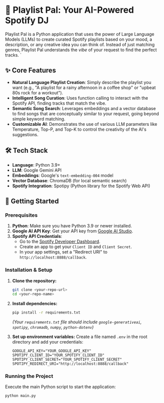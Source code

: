 # 🎵 Playlist Pal: Your AI-Powered Spotify DJ

Playlist Pal is a Python application that uses the power of Large Language Models (LLMs) to create curated Spotify playlists based on your mood, a description, or any creative idea you can think of. Instead of just matching genres, Playlist Pal understands the *vibe* of your request to find the perfect tracks.
`   
## ✨ Core Features

* **Natural Language Playlist Creation**: Simply describe the playlist you want (e.g., "A playlist for a rainy afternoon in a coffee shop" or "upbeat 80s rock for a workout").
* **Intelligent Song Curation**: Uses function calling to interact with the Spotify API, finding tracks that match the vibe.
* **Semantic Song Search**: Leverages embeddings and a vector database to find songs that are conceptually similar to your request, going beyond simple keyword matching.
* **Customizable AI**: Demonstrates the use of various LLM parameters like Temperature, Top-P, and Top-K to control the creativity of the AI's suggestions.

## 🛠️ Tech Stack

* **Language**: Python 3.9+
* **LLM**: Google Gemini API
* **Embeddings**: Google's `text-embedding-004` model
* **Vector Database**: ChromaDB (for local semantic search)
* **Spotify Integration**: Spotipy (Python library for the Spotify Web API)

## 🚀 Getting Started

### Prerequisites

1.  **Python**: Make sure you have Python 3.9 or newer installed.
2.  **Google AI API Key**: Get your API key from [Google AI Studio](https://aistudio.google.com/app/apikey).
3.  **Spotify API Credentials**:
    * Go to the [Spotify Developer Dashboard](https://developer.spotify.com/dashboard/).
    * Create an app to get your `Client ID` and `Client Secret`.
    * In your app settings, set a "Redirect URI" to `http://localhost:8888/callback`.

### Installation & Setup

1.  **Clone the repository:**
    ```bash
    git clone <your-repo-url>
    cd <your-repo-name>
    ```

2.  **Install dependencies:**
    ```bash
    pip install -r requirements.txt
    ```
    *(Your `requirements.txt` file should include `google-generativeai`, `spotipy`, `chromadb`, `numpy`, `python-dotenv`)*

3.  **Set up environment variables:**
    Create a file named `.env` in the root directory and add your credentials:
    ```
    GOOGLE_API_KEY="YOUR_GOOGLE_API_KEY"
    SPOTIPY_CLIENT_ID="YOUR_SPOTIFY_CLIENT_ID"
    SPOTIPY_CLIENT_SECRET="YOUR_SPOTIFY_CLIENT_SECRET"
    SPOTIPY_REDIRECT_URI="http://localhost:8888/callback"
    ```

### Running the Project

Execute the main Python script to start the application:
```bash
python main.py